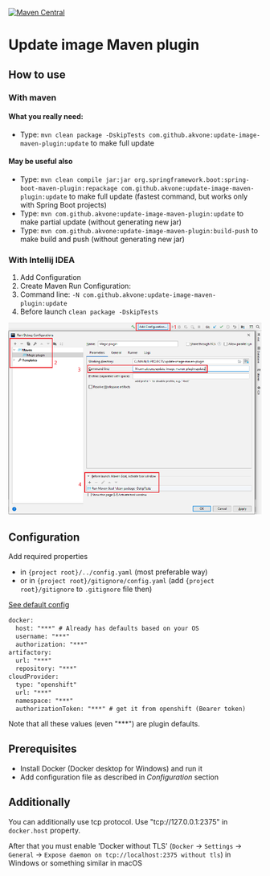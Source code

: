 [![Maven Central](https://img.shields.io/maven-central/v/com.github.akvone/update-image-maven-plugin)](https://search.maven.org/artifact/com.github.akvone/update-image-maven-plugin)

# Update image Maven plugin

## How to use 
### With maven
#### What you really need:
* Type: `mvn clean package -DskipTests com.github.akvone:update-image-maven-plugin:update` to make full update

#### May be useful also 
* Type: `mvn clean compile jar:jar org.springframework.boot:spring-boot-maven-plugin:repackage com.github.akvone:update-image-maven-plugin:update` 
  to make full update (fastest command, but works only with Spring Boot projects)
* Type: `mvn com.github.akvone:update-image-maven-plugin:update` to make partial update (without generating new jar)
* Type: `mvn com.github.akvone:update-image-maven-plugin:build-push` to make build and push (without generating new jar)

### With Intellij IDEA
1. Add Configuration
2. Create Maven Run Configuration:
3. Command line:
  `-N com.github.akvone:update-image-maven-plugin:update`
4. Before launch 
  `clean package -DskipTests`
  
![EXAMPLE](./documentation/images/How%20to.%20IntelliJ%20IDEA.png) 


## Configuration
Add required properties 
* in `{project root}/../config.yaml` (most preferable way)
* or in `{project root}/gitignore/config.yaml` (add `{project root}/gitignore` to `.gitignore` file then)

[See default config](./src/main/resources/config/default.yaml)
```
docker:
  host: "***" # Already has defaults based on your OS 
  username: "***"
  authorization: "***"
artifactory:
  url: "***"
  repository: "***"
cloudProvider:
  type: "openshift"
  url: "***"
  namespace: "***"
  authorizationToken: "***" # get it from openshift (Bearer token)
```

Note that all these values (even "***") are plugin defaults.

## Prerequisites

* Install Docker (Docker desktop for Windows) and run it
* Add configuration file as described in *Configuration* section

## Additionally

You can additionally use tcp protocol. Use "tcp://127.0.0.1:2375" in `docker.host` property.

After that you must enable 'Docker without TLS' (`Docker` -> `Settings` -> `General` -> `Expose daemon on tcp://localhost:2375 without tls`) 
in Windows or something similar in macOS